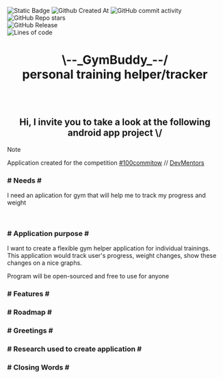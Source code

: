 ![Static Badge](https://img.shields.io/badge/Technology-Kotlin-8A2BE2) 
![Github Created At](https://img.shields.io/github/created-at/Lewan24/GymBuddy)
![GitHub commit activity](https://img.shields.io/github/commit-activity/w/Lewan24/GymBuddy)
![GitHub Repo stars](https://img.shields.io/github/stars/Lewan24/GymBuddy) <br>
![GitHub Release](https://img.shields.io/github/v/release/Lewan24/GymBuddy)<br>
![Lines of code](https://img.shields.io/tokei/lines/github/Lewan24/GymBuddy)

<h1 align="center">\--_GymBuddy_--/<br>personal training helper/tracker</h1>

<br><br>

<h2 align="center">Hi, I invite you to take a look at the following android app project \/</h2>

> [!NOTE]
> <p align="left">Application created for the competition <a href="https://100commitow.pl">#100commitow</a> // <a href="https://devmentors.io/">DevMentors</a></p>

<h3 align="left"># Needs #</h3>
<p align="left">I need an aplication for gym that will help me to track my progress and weight</p>

<br>

<h3 align="left"># Application purpose #</h3>
<p align="left">I want to create a flexible gym helper application for individual trainings.<br>This application would track user's progress, weight changes, show these changes on a nice graphs.</p>
<p align="left">Program will be open-sourced and free to use for anyone</p>

<h3 align="left"># Features #</h3>

<h3 align="left"># Roadmap #</h3>

<h3 align="left"># Greetings #</h3>

<h3 align="left"># Research used to create application #</h3>

<h3 align="left"># Closing Words #</h3>
